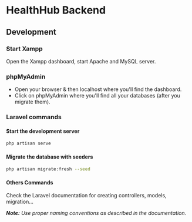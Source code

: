 # HealthHub Backend

## Development

### Start Xampp

Open the Xampp dashboard, start Apache and MySQL server.

### phpMyAdmin

- Open your browser & then localhost where you'll find the dashboard. 
- Click on phpMyAdmin where you'll find all your databases (after you migrate them).

### Laravel commands

#### Start the development server

```bash
php artisan serve
```

#### Migrate the database with seeders

```bash
php artisan migrate:fresh --seed
```

#### Others Commands

Check the Laravel documentation for creating controllers, models, migration...

_**Note:** Use proper naming conventions as described in the documentation._
